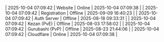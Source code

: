 | 2025-10-04 07:09:42 | Website | Online | 2025-10-04 07:09:38 |
| 2025-10-04 07:09:42 | Registration | Offline | 2025-09-09 16:40:23 |
| 2025-10-04 07:09:42 | Auth Server | Offline | 2025-08-18 09:33:31 |
| 2025-10-04 07:09:42 | Kezan (PvE) | Offline | 2025-08-03 17:58:02 |
| 2025-10-04 07:09:42 | Gurubashi (PvP) | Offline | 2025-08-23 21:44:06 |
| 2025-10-04 07:09:42 | Cloudflare | Online | 2025-10-04 07:09:38 |
